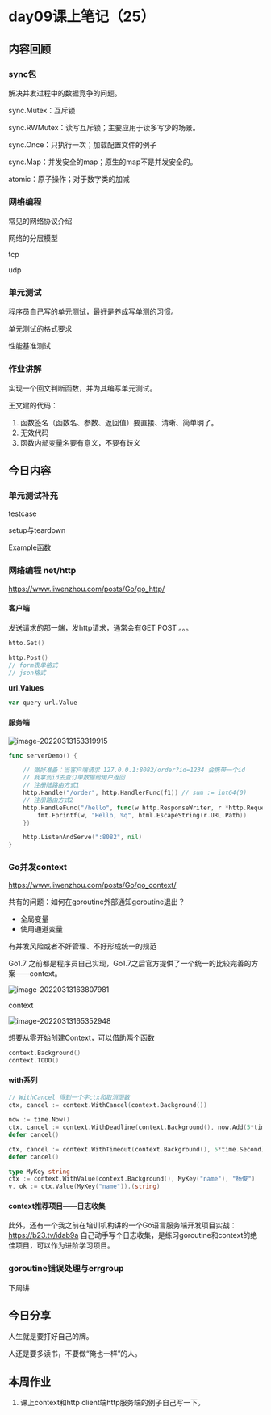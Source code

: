 # day09课上笔记（25）



## 内容回顾

### sync包

解决并发过程中的数据竞争的问题。

sync.Mutex：互斥锁

sync.RWMutex：读写互斥锁；主要应用于读多写少的场景。

sync.Once：只执行一次；加载配置文件的例子

sync.Map：并发安全的map；原生的map不是并发安全的。

atomic：原子操作；对于数字类的加减

### 网络编程

常见的网络协议介绍

网络的分层模型

tcp

udp

### 单元测试

程序员自己写的单元测试，最好是养成写单测的习惯。

单元测试的格式要求

性能基准测试



### 作业讲解

实现一个回文判断函数，并为其编写单元测试。



王文建的代码：

1. 函数签名（函数名、参数、返回值）要直接、清晰、简单明了。
2. 无效代码
3. 函数内部变量名要有意义，不要有歧义







## 今日内容

### 单元测试补充

testcase

setup与teardown

Example函数



### 网络编程 net/http

https://www.liwenzhou.com/posts/Go/go_http/

#### 客户端

发送请求的那一端，发http请求，通常会有GET POST  。。。

```go
htto.Get()

http.Post()  
// form表单格式
// json格式
```

**url.Values**

```go
var query url.Value
```



#### 服务端

![image-20220313153319915](day09课上笔记.assets/image-20220313153319915.png)



```go
func serverDemo() {

	// 做好准备：当客户端请求 127.0.0.1:8082/order?id=1234 会携带一个id
	// 我拿到id去查订单数据给用户返回
	// 注册陆路由方式1
	http.Handle("/order", http.HandlerFunc(f1)) // sum := int64(0)
	// 注册路由方式2
	http.HandleFunc("/hello", func(w http.ResponseWriter, r *http.Request) {
		fmt.Fprintf(w, "Hello, %q", html.EscapeString(r.URL.Path))
	})

	http.ListenAndServe(":8082", nil)
}
```

### Go并发context 

https://www.liwenzhou.com/posts/Go/go_context/



共有的问题：如何在goroutine外部通知goroutine退出？

- 全局变量
- 使用通道变量

有并发风险或者不好管理、不好形成统一的规范

Go1.7 之前都是程序员自己实现，Go1.7之后官方提供了一个统一的比较完善的方案——context。



![image-20220313163807981](day09课上笔记.assets/image-20220313163807981.png)

context

![image-20220313165352948](day09课上笔记.assets/image-20220313165352948.png)

想要从零开始创建Context，可以借助两个函数

```go
context.Background()
context.TODO()
```



#### with系列

```go
// WithCancel 得到一个字ctx和取消函数
ctx, cancel := context.WithCancel(context.Background())

now := time.Now()
ctx, cancel := context.WithDeadline(context.Background(), now.Add(5*time.Second))
defer cancel()

ctx, cancel := context.WithTimeout(context.Background(), 5*time.Second)
defer cancel()

type MyKey string
ctx := context.WithValue(context.Background(), MyKey("name"), "杨俊")
v, ok := ctx.Value(MyKey("name")).(string)
```





#### context推荐项目——日志收集



此外，还有一个我之前在培训机构讲的一个Go语言服务端开发项目实战：https://b23.tv/idab9a 自己动手写个日志收集，是练习goroutine和context的绝佳项目，可以作为进阶学习项目。



### goroutine错误处理与errgroup

下周讲



## 今日分享

人生就是要打好自己的牌。

人还是要多读书，不要做“俺也一样”的人。





## 本周作业

1. 课上context和http client端http服务端的例子自己写一下。

























